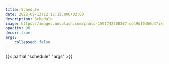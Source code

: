 ```yaml
---
title: Schedule
date: 2022-09-12T12:12:12.000+02:00
description: Schedule
image: https://images.unsplash.com/photo-1591742708307-ce49d19450d4?ixlib=rb-4.0.3&ixid=M3wxMjA3fDB8MHxwaG90by1wYWdlfHx8fGVufDB8fHx8fA%3D%3D&auto=format&fit=crop&w=1740&q=80
opacity: 90
decor: true
args: 
    collapsed: false
---
```


<!-- {{< class "btn btn-lg btn-primary col-12 col-md-6 offset-md-3 text-white mb-3" >}}
[Download shcedule here ]()
{{< /class >}} -->


{{< partial "schedule" "args" >}}